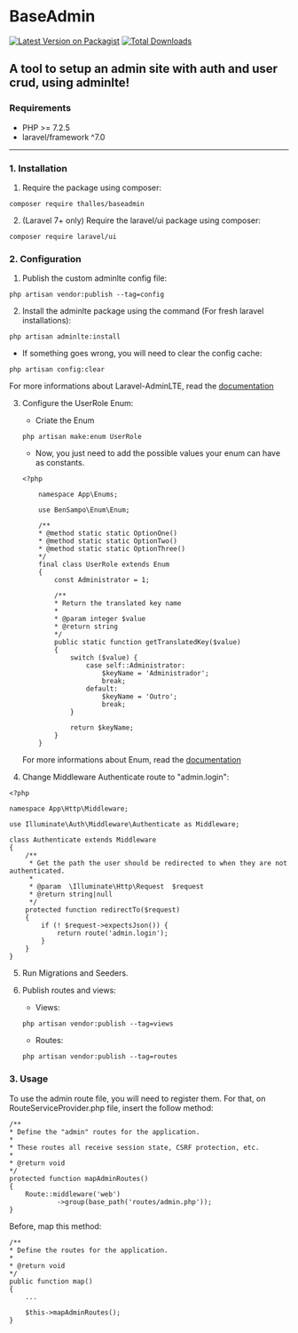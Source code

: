 # BaseAdmin
[![Latest Version on Packagist](https://img.shields.io/github/issues/ThallesTeodoro/BaseAdmin.svg?style=flat-square)](https://packagist.org/packages/thalles/baseadmin)
[![Total Downloads](https://img.shields.io/github/stars/ThallesTeodoro/BaseAdmin.svg?style=flat-square)](https://packagist.org/packages/thalles/baseadmin)
## A tool to setup an admin site with auth and user crud, using adminlte!

### **Requirements**
- PHP >= 7.2.5
- laravel/framework ^7.0

---

### **1. Installation**
1. Require the package using composer:

```
composer require thalles/baseadmin
```

2. (Laravel 7+ only) Require the laravel/ui package using composer:

```
composer require laravel/ui
```

### **2. Configuration**

1. Publish the custom adminlte config file:

```
php artisan vendor:publish --tag=config
```

2. Install the adminlte package using the command (For fresh laravel installations):

```
php artisan adminlte:install
```

- If something goes wrong, you will need to clear the config cache:
```
php artisan config:clear
```
For more informations about Laravel-AdminLTE, read the [documentation](https://github.com/jeroennoten/Laravel-AdminLTE)

3. Configure the UserRole Enum:
    - Criate the Enum
    ```
    php artisan make:enum UserRole
    ```
    - Now, you just need to add the possible values your enum can have as constants.
    ```
    <?php

        namespace App\Enums;

        use BenSampo\Enum\Enum;

        /**
        * @method static static OptionOne()
        * @method static static OptionTwo()
        * @method static static OptionThree()
        */
        final class UserRole extends Enum
        {
            const Administrator = 1;

            /**
            * Return the translated key name
            *
            * @param integer $value
            * @return string
            */
            public static function getTranslatedKey($value)
            {
                switch ($value) {
                    case self::Administrator:
                        $keyName = 'Administrador';
                        break;
                    default:
                        $keyName = 'Outro';
                        break;
                }

                return $keyName;
            }
        }
    ```

    For more informations about Enum, read the [documentation](https://github.com/BenSampo/laravel-enum)


4. Change Middleware Authenticate route to "admin.login":
```
<?php

namespace App\Http\Middleware;

use Illuminate\Auth\Middleware\Authenticate as Middleware;

class Authenticate extends Middleware
{
    /**
     * Get the path the user should be redirected to when they are not authenticated.
     *
     * @param  \Illuminate\Http\Request  $request
     * @return string|null
     */
    protected function redirectTo($request)
    {
        if (! $request->expectsJson()) {
            return route('admin.login');
        }
    }
}
```

5. Run Migrations and Seeders.

6. Publish routes and views:
    - Views: 
    ```
    php artisan vendor:publish --tag=views
    ```
    - Routes:
    ```
    php artisan vendor:publish --tag=routes
    ```


### **3. Usage**

To use the admin route file, you will need to register them. For that, on RouteServiceProvider.php file, insert the follow method:
```
/**
* Define the "admin" routes for the application.
*
* These routes all receive session state, CSRF protection, etc.
*
* @return void
*/
protected function mapAdminRoutes()
{
    Route::middleware('web')
            ->group(base_path('routes/admin.php'));
}
```

Before, map this method:
```
/**
* Define the routes for the application.
*
* @return void
*/
public function map()
{
    ...

    $this->mapAdminRoutes();
}
```
